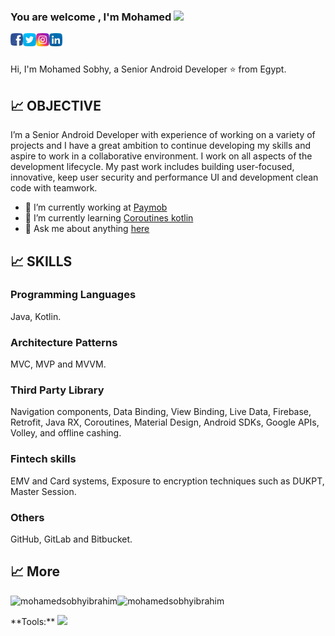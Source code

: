 ### You are welcome , I'm Mohamed <img src="https://raw.githubusercontent.com/MartinHeinz/MartinHeinz/master/wave.gif" width="30px"> 

<a href="https://www.facebook.com/mohamed.sobhy.92771/">
  <img align="left" alt="Mohamed Sobhy | Facebook" width="20px" src="https://github.com/alfayedoficial/alfayedoficial/blob/master/005-facebook.png?raw=true" />
</a>
<a href="https://twitter.com/M7mdSob7y20">
  <img align="left" alt="Mohamed Sobhy | Twitter" width="21px" src="https://github.com/alfayedoficial/alfayedoficial/blob/master/004-twitter.png?raw=true" />
</a>
<a href="https://www.instagram.com/mohamed20sobhy/">
  <img align="left" alt="Mohamed Sobhy | Instagram " width="21px" src="https://github.com/alfayedoficial/alfayedoficial/blob/master/003-instagram.png?raw=true" />
</a>
<a href="https://www.linkedin.com/in/mohamed-sobhy-040958181/">
  <img align="left" alt="Mohamed Sobhy | LinkedIn " width="21px" src="https://github.com/alfayedoficial/alfayedoficial/blob/master/006-linkedin.png?raw=true" />
</a>

<br />
<br />

Hi, I'm Mohamed Sobhy, a Senior Android Developer ⭐ from Egypt.

## &#x1f4c8; OBJECTIVE 
I’m a Senior Android Developer with experience of working on a variety of projects and I have a great ambition to continue developing my skills and aspire to work in a collaborative environment. I work on all aspects of the development lifecycle. My past work includes building user-focused, innovative, keep user security and performance UI and development clean code with teamwork.

- 🔭 I’m currently working at [Paymob](https://www.paymob.com/en)
- 🌱 I’m currently learning [Coroutines kotlin](https://developer.android.com/kotlin/coroutines)
- 💬 Ask me about anything [here](https://github.com/sobhymohamed/sobhymohamed/issues)

## &#x1f4c8; SKILLS
### Programming Languages
Java, Kotlin.

### Architecture Patterns
MVC, MVP and MVVM.

### Third Party Library
Navigation components, Data Binding, View Binding, Live Data, Firebase, Retrofit, Java RX, Coroutines, Material Design, Android SDKs, Google APIs, Volley, and offline cashing.

### Fintech skills
EMV and Card systems, Exposure to encryption techniques such as DUKPT, Master Session.

### Others
GitHub, GitLab and Bitbucket.


## &#x1f4c8; More
<p><img align="left" src="https://github-readme-stats.vercel.app/api/top-langs?username=mohamedsobhyibrahim&show_icons=true&locale=en&layout=compact" alt="mohamedsobhyibrahim" /></p>

<p>&nbsp;<img align="left" src="https://github-readme-stats.vercel.app/api?username=mohamedsobhyibrahim&show_icons=true&locale=en" alt="mohamedsobhyibrahim" /></p>
**Tools:**  
<code><img height="30" src="https://2.bp.blogspot.com/-tzm1twY_ENM/XlCRuI0ZkRI/AAAAAAAAOso/BmNOUANXWxwc5vwslNw3WpjrDlgs9PuwQCLcBGAsYHQ/s1600/pasted%2Bimage%2B0.png"></code>
